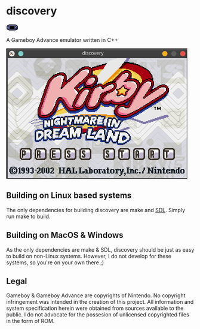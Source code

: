 # discovery

![discovery](assets/discovery.png)

A Gameboy Advance emulator written in C++

![kirby](assets/kirby_gameplay.png)

## Building on Linux based systems
The only dependencies for building discovery are make and [SDL](https://www.libsdl.org). Simply run make to build.

## Building on MacOS & Windows
As the only dependencies are make & SDL, discovery should be just as easy to build on non-Linux systems. However, I do not develop for these systems, so you're on your own there ;)

## Legal
Gameboy & Gameboy Advance are copyrights of Nintendo. No copyright infringement was intended in the creation of this project. All information and system specification herein were obtained from sources available to the public. I do not advocate for the possesion of unlicensed copyrighted files in the form of ROM.